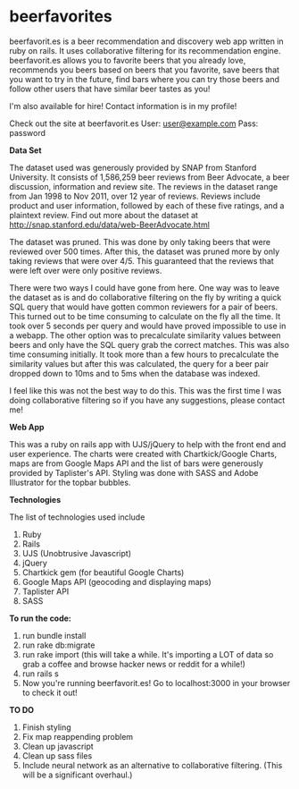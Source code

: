 beerfavorites
=================

beerfavorit.es is a beer recommendation and discovery web app written in ruby on rails. It uses collaborative filtering for its recommendation engine. beerfavorit.es allows you to favorite beers that you already love, recommends you beers based on beers that you favorite, save beers that you want to try in the future, find bars where you can try those beers and follow other users that have similar beer tastes as you! 

I'm also available for hire! Contact information is in my profile!

Check out the site at beerfavorit.es
User: user@example.com
Pass: password

**Data Set**

The dataset used was generously provided by SNAP from Stanford University. It consists of 1,586,259 beer reviews from Beer Advocate, a beer discussion, information and review site. The reviews in the dataset range from Jan 1998 to Nov 2011, over 12 year of reviews. Reviews include product and user information, followed by each of these five ratings, and a plaintext review. Find out more about the dataset at http://snap.stanford.edu/data/web-BeerAdvocate.html 

The dataset was pruned. This was done by only taking beers that were reviewed over 500 times. After this, the dataset was pruned more by only taking reviews that were over 4/5. This guaranteed that the reviews that were left over were only positive reviews. 

There were two ways I could have gone from here. One way was to leave the dataset as is and do collaborative filtering on the fly by writing a quick SQL query that would have gotten common reviewers for a pair of beers. This turned out to be time consuming to calculate on the fly all the time. It took over 5 seconds per query and would have proved impossible to use in a webapp. The other option was to precalculate similarity values between beers and only have the SQL query grab the correct matches. This was also time consuming initially. It took more than a few hours to precalculate the similarity values but after this was calculated, the query for a beer pair dropped down to 10ms and to 5ms when the database was indexed. 

I feel like this was not the best way to do this. This was the first time I was doing collaborative filtering so if you have any suggestions, please contact me!

**Web App**

This was a ruby on rails app with UJS/jQuery to help with the front end and user experience. The charts were created with Chartkick/Google Charts, maps are from Google Maps API and the list of bars were generously provided by Taplister's API. Styling was done with SASS and Adobe Illustrator for the topbar bubbles.

**Technologies**

The list of technologies used include

1. Ruby
2. Rails
3. UJS (Unobtrusive Javascript)
4. jQuery
5. Chartkick gem (for beautiful Google Charts)
6. Google Maps API (geocoding and displaying maps)
7. Taplister API
8. SASS



**To run the code:**

1. run bundle install
2. run rake db:migrate
3. run rake import (this will take a while. It's importing a LOT of data so grab a coffee and browse hacker news or reddit for a while!)
4. run rails s
5. Now you're running beerfavorit.es! Go to localhost:3000 in your browser to check it out!

**TO DO**

1. Finish styling
2. Fix map reappending problem
3. Clean up javascript
4. Clean up sass files
5. Include neural network as an alternative to collaborative filtering. (This will be a significant overhaul.)






